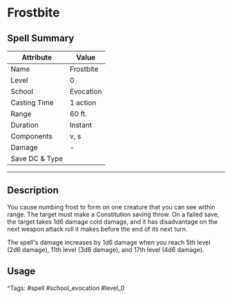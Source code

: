 # Frostbite

## Spell Summary

| Attribute        | Value                  |
|------------------|------------------------|
| Name             | Frostbite                 |
| Level            | 0                |
| School           | Evocation          |
| Casting Time     | 1 action              |
| Range            | 60 ft.            |
| Duration         | Instant             |
| Components       | v, s             |
| Damage           | -               |
| Save DC & Type   |              |

---

## Description

You cause numbing frost to form on one creature that you can see within range. The target must make a Constitution saving throw. On a failed save, the target takes 1d6 damage cold damage, and it has disadvantage on the next weapon attack roll it makes before the end of its next turn.

The spell's damage increases by 1d6 damage when you reach 5th level (2d6 damage), 11th level (3d6 damage), and 17th level (4d6 damage).

## Usage


^Tags: #spell #school_evocation #level_0